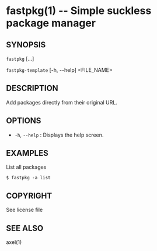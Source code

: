 fastpkg(1) -- Simple suckless package manager
=============================================

## SYNOPSIS

`fastpkg` [<optional>...] <flags>

`fastpkg-template` [-h, --help] <FILE_NAME> 

## DESCRIPTION

Add packages directly from their original URL.

## OPTIONS

* `-h`, `--help` :
  Displays the help screen.

## EXAMPLES

List all packages

    $ fastpkg -a list

## COPYRIGHT

See license file

## SEE ALSO

axel(1)
